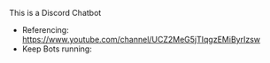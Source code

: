 This is a Discord Chatbot


- Referencing: https://www.youtube.com/channel/UCZ2MeG5jTIqgzEMiByrIzsw
- Keep Bots running: 